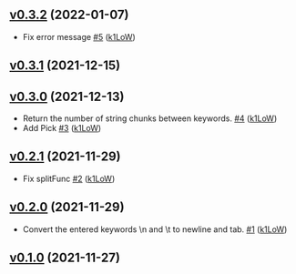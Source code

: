 ## [v0.3.2](https://github.com/k1LoW/repin/compare/v0.3.1...v0.3.2) (2022-01-07)

* Fix error message [#5](https://github.com/k1LoW/repin/pull/5) ([k1LoW](https://github.com/k1LoW))

## [v0.3.1](https://github.com/k1LoW/repin/compare/v0.3.0...v0.3.1) (2021-12-15)


## [v0.3.0](https://github.com/k1LoW/repin/compare/v0.2.1...v0.3.0) (2021-12-13)

* Return the number of string chunks between keywords. [#4](https://github.com/k1LoW/repin/pull/4) ([k1LoW](https://github.com/k1LoW))
* Add Pick [#3](https://github.com/k1LoW/repin/pull/3) ([k1LoW](https://github.com/k1LoW))

## [v0.2.1](https://github.com/k1LoW/repin/compare/v0.2.0...v0.2.1) (2021-11-29)

* Fix splitFunc [#2](https://github.com/k1LoW/repin/pull/2) ([k1LoW](https://github.com/k1LoW))

## [v0.2.0](https://github.com/k1LoW/repin/compare/v0.1.0...v0.2.0) (2021-11-29)

* Convert the entered keywords \n and \t to newline and tab. [#1](https://github.com/k1LoW/repin/pull/1) ([k1LoW](https://github.com/k1LoW))

## [v0.1.0](https://github.com/k1LoW/repin/compare/cd4a28d5c52b...v0.1.0) (2021-11-27)
